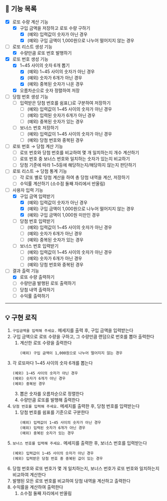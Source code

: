 ## 🚀 기능 목록

- [x]  로또 수량 계산 기능
    - [x]  구입 금액을 저장하고 로또 수량 구하기
        - [x]  (예외) 입력값이 숫자가 아닌 경우
        - [x]  (예외) 구입 금액이 1,000원으로 나누어 떨어지지 않는 경우
- [ ]  로또 리스트 생성 기능
    - [x]  수량만큼 로또 번호 발행하기
- [x]  로또 번호 생성 기능
    - [x]  1~45 사이의 숫자 6개 뽑기
        - [x]  (예외) 1~45 사이의 숫자가 아닌 경우
        - [x]  (예외) 숫자가 6개가 아닌 경우
        - [x]  (예외) 중복된 숫자가 나온 경우
    - [x]  오름차순으로 숫자 정렬하여 저장
- [ ]  당첨 번호 생성 기능
    - [ ]  입력받은 당첨 번호를 쉼표(,)로 구분하여 저장하기
        - [ ]  (예외) 입력값이 1~45 사이의 숫자가 아닌 경우
        - [ ]  (예외) 입력된 숫자가 6개가 아닌 경우
        - [ ]  (예외) 중복된 숫자가 있는 경우
    - [ ]  보너스 번호 저장하기
        - [ ]  (예외) 입력값이 1~45 사이의 숫자가 아닌 경우
        - [ ]  (예외) 당첨 번호와 중복된 경우
- [ ]  로또 번호 → 당첨 계산 기능
    - [ ]  로또 번호와 당첨 번호를 비교하여 몇 개 일치하는지 개수 계산하기
    - [ ]  로또 번호 중 보너스 번호와 일치하는 숫자가 있는지 비교하기
    - [ ]  당첨 기준에 따라 1~5등에 해당하는지/해당하지 않는지 판단하기
- [ ]  로또 리스트 → 당첨 통계 기능
    - [ ]  각 로또 별로 당첨 계산을 하여 총 당첨 내역을 계산, 저장하기
    - [ ]  수익률 계산하기 (소수점 둘째 자리에서 반올림)
- [ ]  사용자 입력 기능
    - [x]  구입 금액 입력받기
        - [x]  (예외) 입력값이 숫자가 아닌 경우
        - [x]  (예외) 구입 금액이 1,000원으로 나누어 떨어지지 않는 경우
        - [x]  (예외) 구입 금액이 1,000원 미만인 경우
    - [ ]  당첨 번호 입력받기
        - [ ]  (예외) 입력값이 1~45 사이의 숫자가 아닌 경우
        - [ ]  (예외) 숫자가 6개가 아닌 경우
        - [ ]  (예외) 중복된 숫자가 있는 경우
    - [ ]  보너스 번호 입력받기
        - [ ]  (예외) 입력값이 1~45 사이의 숫자가 아닌 경우
        - [ ]  (예외) 숫자가 6개가 아닌 경우
        - [ ]  (예외) 당첨 번호와 중복된 경우
- [ ]  결과 출력 기능
    - [x]  로또 수량 출력하기
    - [ ]  수량만큼 발행된 로또 출력하기
    - [ ]  당첨 내역 출력하기
    - [ ]  수익률 출력하기

---

## 💡 구현 로직

1. `구입금액을 입력해 주세요.` 메세지를 출력 후, 구입 금액을 입력받는다
2. 구입 금액으로 로또 수량을 구하고, 그 수량만큼 랜덤으로 번호를 뽑아 출력한다
    1. 계산한 로또 수량을 출력한다
       ```
       (예외) 구입 금액이 1,000원으로 나누어 떨어지지 않는 경우
       ```
2. 각 로또마다 1~45 사이의 숫자 6개를 뽑는다
    ```
    (예외) 1~45 사이의 숫자가 아닌 경우
    (예외) 숫자가 6개가 아닌 경우
    (예외) 중복된 경우
   ```
    3. 뽑은 숫자를 오름차순으로 정렬한다
    4. 수량만큼 로또를 발행해 출력한다
3. `당첨 번호를 입력해 주세요.` 메세지를 출력한 후, 당첨 번호를 입력받는다
    1. 당첨 번호를 쉼표를 기준으로 구분한다
        ```
        (예외) 입력값이 1~45 사이의 숫자가 아닌 경우
        (예외) 입력된 숫자가 6개가 아닌 경우
        (예외) 중복된 숫자가 있는 경우
       ```
4. `보너스 번호를 입력해 주세요.` 메세지를 출력한 후, 보너스 번호를 입력받는다
    ```
    (예외) 입력값이 1~45 사이의 숫자가 아닌 경우
    (예외) 입력받은 당첨 번호 중 중복된 값이 있는 경우
   ```
5. 당첨 번호와 로또 번호가 몇 개 일치하는지, 보너스 번호가 로또 번호와 일치하는지 비교하여 계산한다
6. 발행된 모든 로또 번호를 비교하여 당첨 내역을 계산하고 출력한다
7. 수익률을 계산하여 출력한다
    1. 소수점 둘째 자리에서 반올림